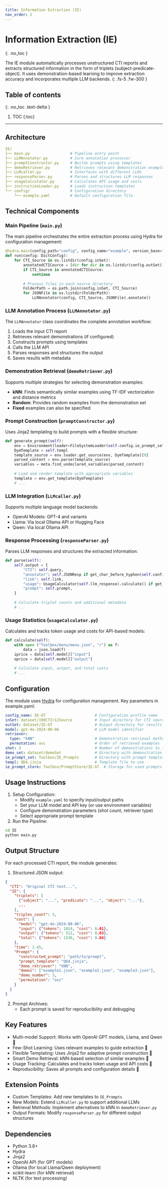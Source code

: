 ```yaml
---
title: Information Extraction (IE)
nav_order: 2
---
```


# Information Extraction (IE)
{: .no_toc }

The IE module automatically processes unstructured CTI reports and extracts structured information in the form of triplets (subject-predicate-object). It uses demonstration-based learning to improve extraction accuracy and incorporates multiple LLM backends.
{: .fs-5 .fw-300 }

## Table of contents
{: .no_toc .text-delta }

1. TOC
{:toc}

---
## Architecture

```yaml
IE/
├── main.py                  # Pipeline entry point
├── LLMAnnotator.py          # Core annotation processor
├── promptConstructor.py     # Builds prompts using templates
├── demoRetriever.py         # Retrieves relevant demonstration examples
├── LLMcaller.py             # Interfaces with different LLMs
├── responseParser.py        # Parses and structures LLM responses
├── usageCalculator.py       # Calculates API usage and costs
├── instructionLoader.py     # Loads instruction templates
└── config/                  # Configuration directory
    └── example.yaml         # Default configuration file
```

## Technical Components

### Main Pipeline (`main.py`)

The main pipeline orchestrates the entire extraction process using Hydra for configuration management:
```python
@hydra.main(config_path="config", config_name="example", version_base="1.2")
def run(config: DictConfig):
    for CTI_Source in os.listdir(config.inSet):
        annotatedCTICource = [dir for dir in os.listdir(config.outSet)]
        if CTI_Source in annotatedCTICource:
            continue
            
        # Process files in each source directory
        FolderPath = os.path.join(config.inSet, CTI_Source)
        for JSONFile in os.listdir(FolderPath):
            LLMAnnotator(config, CTI_Source, JSONFile).annotate()
```
### LLM Annotation Process (`LLMAnnotator.py`)

The `LLMAnnotator` class coordinates the complete annotation workflow:

1.  Loads the input CTI report
2.  Retrieves relevant demonstrations (if configured)
3.  Constructs prompts using templates
4.  Calls the LLM API
5.  Parses responses and structures the output
6.  Saves results with metadata

### Demonstration Retrieval (`demoRetriever.py`)
Supports multiple strategies for selecting demonstration examples:
* **kNN**: Finds semantically similar examples using TF-IDF vectorization and distance metrics
* **Random**: Provides random examples from the demonstration set
* **Fixed** examples can also be specified

### Prompt Construction (`promptConstructor.py`)
Uses Jinja2 templating to build prompts with a flexible structure:

```python
def generate_prompt(self):
    env = Environment(loader=FileSystemLoader(self.config.ie_prompt_set))
    DymTemplate = self.templ
    template_source = env.loader.get_source(env, DymTemplate)[0]
    parsed_content = env.parse(template_source)
    variables = meta.find_undeclared_variables(parsed_content)
    
    # Load and render template with appropriate variables
    template = env.get_template(DymTemplate)
    # ...
```
### LLM Integration (`LLMcaller.py`)
Supports multiple language model backends:

* OpenAI Models: GPT-4 and variants
* Llama: Via local Ollama API or Hugging Face
* Qwen: Via local Ollama API

### Response Processing (`responseParser.py`)
Parses LLM responses and structures the extracted information:
```python
def parse(self):
    self.output = {
        "CTI": self.query,
        "annotator": self.JSONResp if get_char_before_hyphen(self.config.model) == "gpt" else {"triplets": self.JSONResp, "triples_count": len(self.JSONResp)},
        "link": self.link,
        "usage": UsageCalculator(self.llm_response).calculate() if get_char_before_hyphen(self.config.model) == "gpt" else None,
        "prompt": self.prompt,
    }
    
    # Calculate triplet counts and additional metadata
    # ...
```

### Usage Statistics (`usageCalculator.py`)
Calculates and tracks token usage and costs for API-based models:
```python
def calculate(self):
    with open ("Toolbox/menu/menu.json", "r") as f:
        data = json.load(f)
    iprice = data[self.model]["input"]
    oprice = data[self.model]["output"]
    
    # Calculate input, output, and total costs
    # ...
```

## Configuration
The module uses [Hydra] for configuration management. Key parameters in example.yaml:
```yaml
config_name: IE-GT                      # Configuration profile name
inSet: dataset/190CTI+12Source          # Input directory for CTI sources
outSet: dataset/IE-GT                   # Output directory for results
model: gpt-4o-2024-08-06                # LLM model identifier
retriever:
  type: "kNN"                           # Demonstration retrieval method
  permutation: asc                      # Order of retrieved examples
shot: 3                                 # Number of demonstrations to include
demo_set: dataset/demoSet               # Directory with demonstration examples
ie_prompt_set: Toolbox/IE_Prompts       # Directory with prompt templates
templ: QD4.jinja                        # Template file to use
ie_prompt_store: Toolbox/PromptStore/IE-GT  # Storage for used prompts
```

## Usage Instructions

1. Setup Configuration:
    * Modify `example.yaml` to specify input/output paths
    * Set your LLM model and API key (or use environment variables)
    * Configure demonstration parameters (shot count, retriever type)
    * Select appropriate prompt template
2. Run the Pipeline:
```bash
cd IE
python main.py
```

## Output Structure
For each processed CTI report, the module generates:

1. Structured JSON output:
```json
{
  "CTI": "Original CTI text...",
  "IE": {
    "triplets": [
      {"subject": "...", "predicate": "...", "object": "..."},
      ...
    ],
    "triples_count": 5,
    "cost": {
      "model": "gpt-4o-2024-08-06",
      "input": {"tokens": 1024, "cost": 0.01},
      "output": {"tokens": 512, "cost": 0.03},
      "total": {"tokens": 1536, "cost": 0.04}
    },
    "time": 2.45,
    "Prompt": {
      "constructed_prompt": "path/to/prompt",
      "prompt_template": "QD4.jinja",
      "demo_retriever": "kNN",
      "demos": ["example1.json", "example2.json", "example3.json"],
      "demo_number": 3,
      "permutation": "asc"
    }
  }
}
```
2. Prompt Archives:
    * Each prompt is saved for reproducibility and debugging

## Key Features
* Multi-model Support: Works with OpenAI GPT models, Llama, and Qwen 🚀
* Few-Shot Learning: Uses relevant examples to guide extraction 🚀
* Flexible Templating: Uses Jinja2 for adaptive prompt construction 🚀
* Smart Demo Retrieval: kNN-based selection of similar examples 🚀
* Usage Tracking: Calculates and tracks token usage and API costs 🚀
* Reproducibility: Saves all prompts and configuration details 🚀

## Extension Points
* Custom Templates: Add new templates to `IE_Prompts`
* New Models: Extend `LLMcaller.py` to support additional LLMs
* Retrieval Methods: Implement alternatives to kNN in `demoRetriever.py`
* Output Formats: Modify `responseParser.py` for different output structures

## Dependencies
* Python 3.8+
* Hydra
* Jinja2
* OpenAI API (for GPT models)
* Ollama (for local Llama/Qwen deployment)
* scikit-learn (for kNN retrieval)
* NLTK (for text processing)

[Hydra]: https://hydra.cc/docs/intro